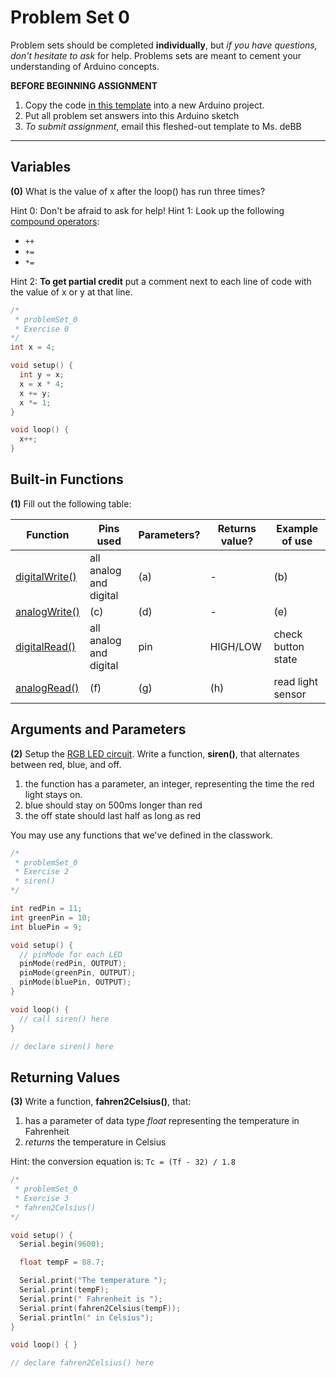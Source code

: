 # Problem Set 0

Problem sets should be completed **individually**, but *if you have questions, don't hesitate to ask* for help. Problems sets are meant to cement your understanding of Arduino concepts.

**BEFORE BEGINNING ASSIGNMENT**

1. Copy the code [in this template](../templates/ps0_template.md) into a new Arduino project.
2. Put all problem set answers into this Arduino sketch
3. *To submit assignment*, email this fleshed-out template to Ms. deBB

---

## Variables

**(0)** What is the value of x after the loop() has run three times?

Hint 0: Don't be afraid to ask for help!
Hint 1: Look up the following [compound operators](https://www.arduino.cc/en/Reference/HomePage):

* `++`
* `+=`
* `*=`

Hint 2: **To get partial credit** put a comment next to each line of code with the value of x or y at that line.

```c++
/*
 * problemSet_0
 * Exercise 0
*/
int x = 4;

void setup() {
  int y = x;
  x = x * 4;
  x += y;
  x *= 1;
}

void loop() {
  x++;
}
```

## Built-in Functions

**(1)** Fill out the following table:

| Function | Pins used | Parameters? | Returns value? | Example of use |
| ------------- | ------------- | ----- | ----- | ----- |
| <a href="https://www.arduino.cc/en/Reference/DigitalWrite">digitalWrite()</a> | all analog and digital | (a)  | - | (b) |
| <a href="https://www.arduino.cc/en/Reference/analogWrite">analogWrite()</a> | (c) | (d) | - | (e) |
| <a href="https://www.arduino.cc/en/Reference/DigitalRead">digitalRead()</a> | all analog and digital | pin | HIGH/LOW | check button state |
| <a href="https://www.arduino.cc/en/Reference/AnalogRead">analogRead()</a> | (f) | (g) | (h) | read light sensor |

## Arguments and Parameters

**(2)** Setup the [RGB LED circuit](problemSet_0.md). Write a function, **siren()**, that alternates between red, blue, and off.
1. the function has a parameter, an integer, representing the time the red light stays on.
2. blue should stay on 500ms longer than red
3. the off state should last half as long as red

You may use any functions that we've defined in the classwork.

```c++
/*
 * problemSet_0
 * Exercise 2
 * siren()
*/

int redPin = 11;
int greenPin = 10;
int bluePin = 9;

void setup() {
  // pinMode for each LED
  pinMode(redPin, OUTPUT);
  pinMode(greenPin, OUTPUT);
  pinMode(bluePin, OUTPUT);  
}

void loop() {
  // call siren() here
}

// declare siren() here
```

## Returning Values
**(3)** Write a function, **fahren2Celsius()**, that:
1. has a parameter of data type *float* representing the temperature in Fahrenheit
2. *returns* the temperature in Celsius

Hint: the conversion equation is:
`Tc = (Tf - 32) / 1.8`

```c++
/*
 * problemSet_0
 * Exercise 3
 * fahren2Celsius()
*/

void setup() {
  Serial.begin(9600);

  float tempF = 88.7;

  Serial.print("The temperature ");
  Serial.print(tempF);
  Serial.print(" Fahrenheit is ");
  Serial.print(fahren2Celsius(tempF));
  Serial.println(" in Celsius");
}

void loop() { }

// declare fahren2Celsius() here
```
